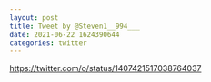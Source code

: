 ```yaml
--- 
layout: post 
title: Tweet by @Steven1__994___ 
date: 2021-06-22 1624390644 
categories: twitter 
--- 
```

https://twitter.com/o/status/1407421517038764037